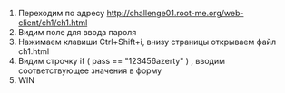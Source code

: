 1) Переходим по адресу http://challenge01.root-me.org/web-client/ch1/ch1.html
2) Видим поле для ввода пароля
3) Нажимаем клавиши Ctrl+Shift+i, внизу страницы открываем файл ch1.html
4) Видим строчку if ( pass == "123456azerty" ) , вводим соответствующее значения в форму
5) WIN
